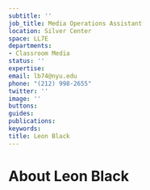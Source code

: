 ```yaml
---
subtitle: ''
job_title: Media Operations Assistant
location: Silver Center
space: LL7E
departments:
- Classroom Media
status: ''
expertise: 
email: lb74@nyu.edu
phone: "(212) 998-2655"
twitter: ''
image: ''
buttons: 
guides: 
publications: 
keywords: 
title: Leon Black
---
```


# About Leon Black